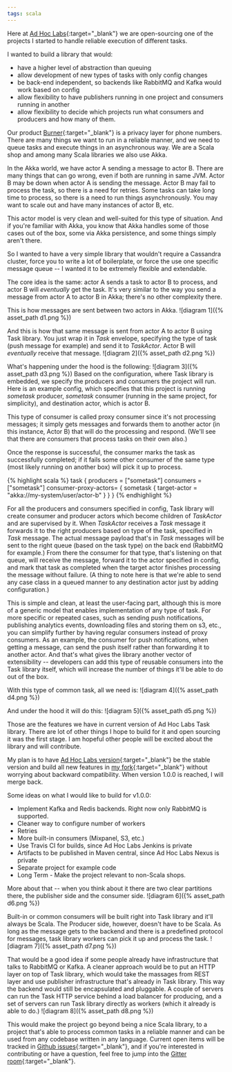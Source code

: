 ```yaml
---
tags: scala
---
```


Here at [Ad Hoc Labs](http://adhoclabs.co/){:target="_blank"} we are open-sourcing one of the
projects I started to handle reliable execution of different tasks. 

I wanted to build a library that would:

* have a higher level of abstraction than queuing
* allow development of new types of tasks with only config changes
* be back-end independent, so backends like RabbitMQ and Kafka would work based on config
* allow flexibility to have publishers running in one project and consumers running in another
* allow flexibility to decide which projects run what consumers and producers and how many of them.

Our product [Burner](http://burnerapp.com/){:target="_blank"} is a privacy layer for phone numbers.
There are many things we want to run in a reliable manner, and we need to queue tasks and
execute things in an asynchronous way. We are a Scala shop and among many Scala libraries
we also use Akka.

In the Akka world, we have actor A sending a message to actor B. There are many things that
can go wrong, even if both are running in same JVM. Actor B may be down when actor A is
sending the message. Actor B may fail to process the task, so there is a need for retries.
Some tasks can take long time to process, so there is a need to run things asynchronously.
You may want to scale out and have many instances of actor B, etc.

This actor model is very clean and well-suited for this type of situation. And if
you're familiar with Akka, you know that Akka handles some of those cases out of the box,
some via Akka persistence, and some things simply aren't there. 

So I wanted to have a very simple library that wouldn't require a Cassandra cluster, force
you to write a lot of boilerplate, or force the use one specific message queue -- I wanted it
to be extremely flexible and extendable.

The core idea is the same: actor A sends a task to actor B to process, and actor B
will *eventually* get the task. It's very similar to the way you send a message from actor A
to actor B in Akka; there's no other complexity there.

<!--more-->

This is how messages are sent between two actors in Akka.
![diagram 1]({% asset_path d1.png %})

And this is how that same message is sent from actor A to actor B using Task
library. You just wrap it in *Task* envelope, specifying the type of task
(push message for example) and send it to *TaskActor*. Actor B will *eventually*
receive that message.
![diagram 2]({% asset_path d2.png %})

What's happening under the hood is the following:
![diagram 3]({% asset_path d3.png %})
Based on the configuration, where Task library is embedded, we specify the
producers and consumers the project will run. Here is an example config,
which specifies that this project is running *sometask* producer,
*sometask* consumer (running in the same project, for simplicity), and destination actor,
which is actor B.

This type of consumer is called proxy consumer since it's not processing
messages; it simply gets messages and forwards them to another actor (in this instance,
Actor B) that will do the processing and respond. (We'll see that there are consumers that
process tasks on their own also.) 

Once the response is successful, the consumer marks the task as successfully completed;
if it fails some other consumer of the same type (most likely running on another box) will
pick it up to process.

{% highlight scala %}
task {
  producers = ["sometask"]
  consumers = ["sometask"]
  consumer-proxy-actors= {
    sometask {
      target-actor = "akka://my-system/user/actor-b"
    }
  }
}
{% endhighlight %}

For all the producers and consumers specified in config, Task library will
create consumer and producer actors which become children of *TaskActor* and
are supervised by it. When *TaskActor* receives a *Task* message it forwards it
to the right producers based on type of the task, specified in *Task* message.
The actual message payload that's in *Task* messages will be sent to the
right queue (based on the task type) on the back end (RabbitMQ for example.) From
there the consumer for that type, that's listening on that queue, will
receive the message, forward it to the actor specified in config, and mark that
task as completed when the target actor finishes processing the message without
failure. (A thing to note here is that we're able to send any case class in a
queued manner to any destination actor just by adding configuration.)

This is simple and clean, at least the user-facing part, although this is more of a
generic model that enables implementation of any type of task. For more specific or
repeated cases, such as sending push notifications, publishing analytics events,
downloading files and storing them on s3, etc., you can simplify further by having regular
consumers instead of proxy consumers. As an example, the consumer for push notifications,
when getting a message, can send the push itself rather than forwarding it to another actor.
And that's what gives the library another vector of extensibility -- developers can add this
type of reusable consumers into the Task library itself, which will increase the number of
things it'll be able to do out of the box.

With this type of common task, all we need is:
![diagram 4]({% asset_path d4.png %})

And under the hood it will do this:
![diagram 5]({% asset_path d5.png %})

Those are the features we have in current version of Ad Hoc Labs Task library.
There are lot of other things I hope to build for it and open sourcing it was
the first stage. I am hopeful other people will be excited about the library and
will contribute. 

My plan is to have [Ad Hoc Labs version](https://github.com/adhoclabs/task){:target="_blank"}
be the stable version and build all new features in
[my fork](https://github.com/yeghishe/task){:target="_blank"} without worrying
about backward compatibility. When version 1.0.0 is reached, I will merge back.

Some ideas on what I would like to build for v1.0.0:

* Implement Kafka and Redis backends. Right now only RabbitMQ is supported.
* Cleaner way to configure number of workers
* Retries
* More built-in consumers (Mixpanel, S3, etc.)
* Use Travis CI for builds, since Ad Hoc Labs Jenkins is private
* Artifacts to be published in Maven central, since Ad Hoc Labs Nexus is private
* Separate project for example code
* Long Term - Make the project relevant to non-Scala shops.

More about that -- when you think about it there are two clear partitions there,
the publisher side and the consumer side.
![diagram 6]({% asset_path d6.png %})

Built-in or common consumers will be built right into Task library and it'll always be Scala.
The Producer side, however, doesn't have to be Scala. As long as the message gets to the
backend and there is a predefined protocol for messages, task library workers can pick it
up and process the task.
![diagram 7]({% asset_path d7.png %})

That would be a good idea if some people already have infrastructure that talks
to RabbitMQ or Kafka. A cleaner approach would be to put an HTTP layer on top of Task library, which would take the massages from REST layer and use publisher infrastructure that's already in Task library. This way the backend would still be encapsulated and pluggable. A couple of servers can run the Task HTTP service behind a load balancer for producing, and a set of servers can run Task library directly as workers (which it already is able to do.)
![diagram 8]({% asset_path d8.png %})

This would make the project go beyond being a nice Scala library, to a
project that's able to process common tasks in a reliable manner and can be used
from any codebase written in any language. Current open items will be tracked
in [Github issues](https://github.com/yeghishe/task/issues){:target="_blank"},  and if you're interested in contributing or have a question, feel free to jump into the [Gitter room](https://gitter.im/yeghishe/task){:target="_blank"}.
